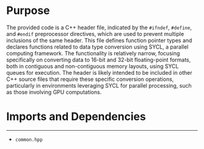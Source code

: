 # Purpose
The provided code is a C++ header file, indicated by the `#ifndef`, `#define`, and `#endif` preprocessor directives, which are used to prevent multiple inclusions of the same header. This file defines function pointer types and declares functions related to data type conversion using SYCL, a parallel computing framework. The functionality is relatively narrow, focusing specifically on converting data to 16-bit and 32-bit floating-point formats, both in contiguous and non-contiguous memory layouts, using SYCL queues for execution. The header is likely intended to be included in other C++ source files that require these specific conversion operations, particularly in environments leveraging SYCL for parallel processing, such as those involving GPU computations.
# Imports and Dependencies

---
- `common.hpp`


